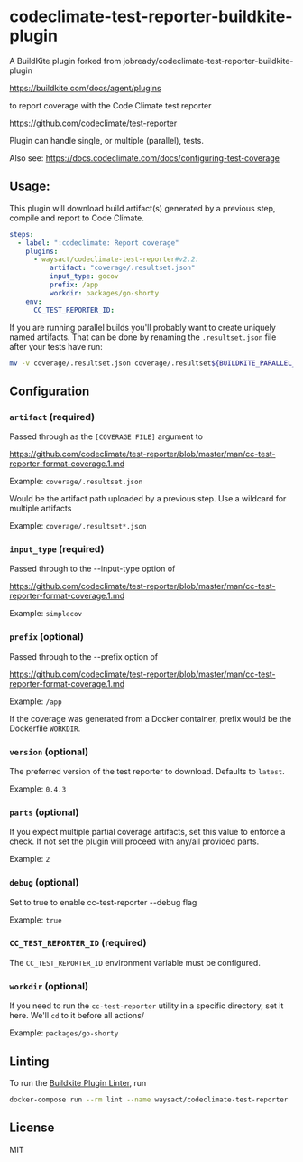 # codeclimate-test-reporter-buildkite-plugin

A BuildKite plugin forked from jobready/codeclimate-test-reporter-buildkite-plugin

https://buildkite.com/docs/agent/plugins

to report coverage with the Code Climate test reporter

https://github.com/codeclimate/test-reporter

Plugin can handle single, or multiple (parallel), tests.

Also see: https://docs.codeclimate.com/docs/configuring-test-coverage

## Usage:

This plugin will download build artifact(s) generated by a previous step, compile and report to Code Climate.

```yml
steps:
  - label: ":codeclimate: Report coverage"
    plugins:
      - waysact/codeclimate-test-reporter#v2.2:
          artifact: "coverage/.resultset.json"
          input_type: gocov
          prefix: /app
          workdir: packages/go-shorty
    env:
      CC_TEST_REPORTER_ID:
```

If you are running parallel builds you'll probably want to create uniquely
named artifacts. That can be done by renaming the `.resultset.json` file
after your tests have run:

```bash
mv -v coverage/.resultset.json coverage/.resultset${BUILDKITE_PARALLEL_JOB}.json
```

## Configuration

### `artifact` (required)

Passed through as the `[COVERAGE FILE]` argument to

https://github.com/codeclimate/test-reporter/blob/master/man/cc-test-reporter-format-coverage.1.md

Example: `coverage/.resultset.json`

Would be the artifact path uploaded by a previous step. Use a wildcard for multiple artifacts

Example: `coverage/.resultset*.json`

### `input_type` (required)

Passed through to the --input-type option of

https://github.com/codeclimate/test-reporter/blob/master/man/cc-test-reporter-format-coverage.1.md

Example: `simplecov`

### `prefix` (optional)

Passed through to the --prefix option of

https://github.com/codeclimate/test-reporter/blob/master/man/cc-test-reporter-format-coverage.1.md

Example: `/app`

If the coverage was generated from a Docker container, prefix would be the Dockerfile `WORKDIR`.

### `version` (optional)

The preferred version of the test reporter to download. Defaults to `latest`.

Example: `0.4.3`

### `parts` (optional)

If you expect multiple partial coverage artifacts, set this value to enforce a check. If not set the plugin will proceed with any/all provided parts.

Example: `2`

### `debug` (optional)

Set to true to enable cc-test-reporter --debug flag

Example: `true`

### `CC_TEST_REPORTER_ID` (required)

The `CC_TEST_REPORTER_ID` environment variable must be configured.

### `workdir` (optional)

If you need to run the `cc-test-reporter` utility in a specific directory, set it here. We'll `cd` to it before all actions/

Example: `packages/go-shorty`

## Linting

To run the [Buildkite Plugin Linter](https://github.com/buildkite-plugins/buildkite-plugin-linter), run

```sh
docker-compose run --rm lint --name waysact/codeclimate-test-reporter
```

## License

MIT
